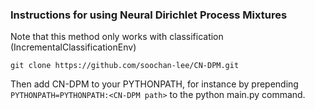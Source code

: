 ### Instructions for using Neural Dirichlet Process Mixtures

Note that this method only works with classification (IncrementalClassificationEnv)

```
git clone https://github.com/soochan-lee/CN-DPM.git
```
Then add CN-DPM to your PYTHONPATH, for instance by prepending `PYTHONPATH=PYTHONPATH:<CN-DPM path>` to the python main.py command.

